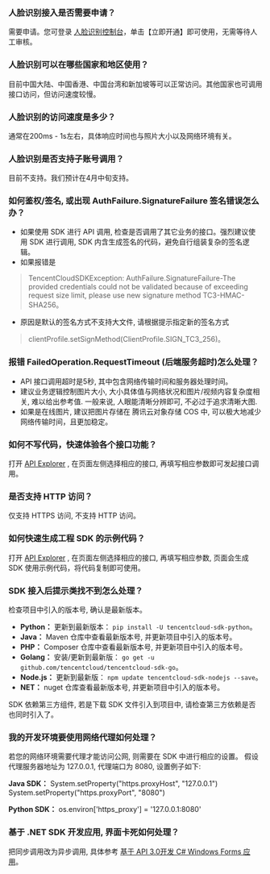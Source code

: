 ### 人脸识别接入是否需要申请？
需要申请。您可登录 [人脸识别控制台](https://console.cloud.tencent.com/aiface)，单击【立即开通】即可使用，无需等待人工审核。

### 人脸识别可以在哪些国家和地区使用？
目前中国大陆、中国香港、中国台湾和新加坡等可以正常访问。其他国家也可调用接口访问，但访问速度较慢。

### 人脸识别的访问速度是多少？
通常在200ms - 1s左右，具体响应时间也与照片大小以及网络环境有关。

### 人脸识别是否支持子账号调用？
目前不支持。我们预计在4月中旬支持。

### 如何鉴权/签名, 或出现 AuthFailure.SignatureFailure 签名错误怎么办？
- 如果使用 SDK 进行 API 调用, 检查是否调用了其它业务的接口。强烈建议使用 SDK 进行调用, SDK 内含生成签名的代码，避免自行组装复杂的签名逻辑。
- 如果报错是
>TencentCloudSDKException: AuthFailure.SignatureFailure-The provided credentials could not be validated because of exceeding request size limit, please use new signature method TC3-HMAC-SHA256。 
- 原因是默认的签名方式不支持大文件, 请根据提示指定新的签名方式
>clientProfile.setSignMethod(ClientProfile.SIGN_TC3_256)。

### 报错 FailedOperation.RequestTimeout (后端服务超时)怎么处理？
- API 接口调用超时是5秒, 其中包含网络传输时间和服务器处理时间。
- 建议业务逻辑控制图片大小, 大小具体值与网络状况和图片/视频内容复杂度相关, 难以给出参考值. 一般来说, 人眼能清晰分辨即可, 不必过于追求清晰大图.
- 如果是在线图片, 建议把图片存储在 腾讯云对象存储 COS 中, 可以极大地减少网络传输时间，且更加稳定。

### 如何不写代码，快速体验各个接口功能？
打开 [API Explorer](https://cloud.tencent.com/login?s_url=https%3A%2F%2Fconsole.cloud.tencent.com%2Fapi%2Fexplorer%3FProduct%3Diai%26Version%3D2018-03-01%26Action%3DDetectFace) , 在页面左侧选择相应的接口, 再填写相应参数即可发起接口调用。

### 是否支持 HTTP 访问？
仅支持 HTTPS 访问, 不支持 HTTP 访问。


### 如何快速生成工程 SDK 的示例代码？
打开 [API Explorer](https://cloud.tencent.com/login?s_url=https%3A%2F%2Fconsole.cloud.tencent.com%2Fapi%2Fexplorer%3FProduct%3Diai%26Version%3D2018-03-01%26Action%3DDetectFace) , 在页面左侧选择相应的接口, 再填写相应参数, 页面会生成 SDK 使用示例代码，将代码复制即可使用。

### SDK 接入后提示类找不到怎么处理？
 检查项目中引入的版本号, 确认是最新版本。
- **Python：**
 更新到最新版本： `pip install -U tencentcloud-sdk-python`。
- **Java：**
 Maven 仓库中查看最新版本号, 并更新项目中引入的版本号。
- **PHP：** 
 Composer 仓库中查看最新版本号, 并更新项目中引入的版本号。
- **Golang：** 
 安装/更新到最新版： `go get -u github.com/tencentcloud/tencentcloud-sdk-go`。
- **Node.js：**
  更新到最新版： `npm update tencentcloud-sdk-nodejs --save`。
- **NET：**
  nuget 仓库查看最新版本号, 并更新项目中引入的版本号。

SDK 依赖第三方组件, 若是下载 SDK 文件引入到项目中, 请检查第三方依赖是否也同时引入了。

### 我的开发环境要使用网络代理如何处理？

若您的网络环境需要代理才能访问公网, 则需要在 SDK 中进行相应的设置。
假设代理服务器地址为 127.0.0.1, 代理端口为 8080, 设置例子如下:

**Java SDK：**
System.setProperty("https.proxyHost", "127.0.0.1")
System.setProperty("https.proxyPort", "8080")
 
**Python SDK：**
os.environ['https_proxy'] = '127.0.0.1:8080'

### 基于 .NET SDK 开发应用, 界面卡死如何处理？
把同步调用改为异步调用, 具体参考 [基于 API 3.0开发 C# Windows Forms 应用](https://cloud.tencent.com/developer/article/1395819)。

